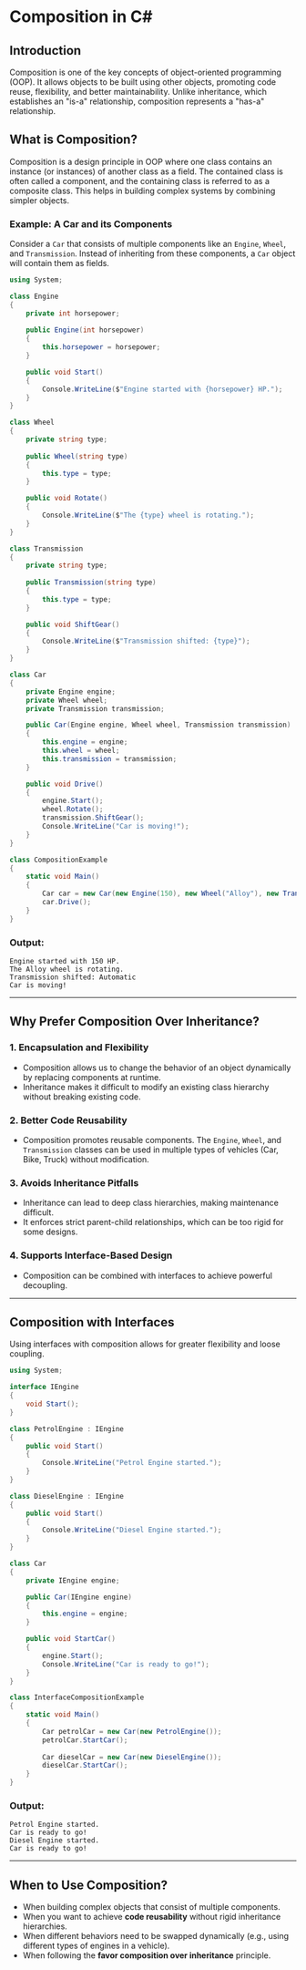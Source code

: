 # Composition in C#

## Introduction

Composition is one of the key concepts of object-oriented programming (OOP). It allows objects to be built using other objects, promoting code reuse, flexibility, and better maintainability. Unlike inheritance, which establishes an "is-a" relationship, composition represents a "has-a" relationship.

## What is Composition?

Composition is a design principle in OOP where one class contains an instance (or instances) of another class as a field. The contained class is often called a component, and the containing class is referred to as a composite class. This helps in building complex systems by combining simpler objects.

### Example: A Car and its Components

Consider a `Car` that consists of multiple components like an `Engine`, `Wheel`, and `Transmission`. Instead of inheriting from these components, a `Car` object will contain them as fields.

```csharp
using System;

class Engine
{
    private int horsepower;
    
    public Engine(int horsepower)
    {
        this.horsepower = horsepower;
    }

    public void Start()
    {
        Console.WriteLine($"Engine started with {horsepower} HP.");
    }
}

class Wheel
{
    private string type;
    
    public Wheel(string type)
    {
        this.type = type;
    }

    public void Rotate()
    {
        Console.WriteLine($"The {type} wheel is rotating.");
    }
}

class Transmission
{
    private string type;
    
    public Transmission(string type)
    {
        this.type = type;
    }

    public void ShiftGear()
    {
        Console.WriteLine($"Transmission shifted: {type}");
    }
}

class Car
{
    private Engine engine;
    private Wheel wheel;
    private Transmission transmission;

    public Car(Engine engine, Wheel wheel, Transmission transmission)
    {
        this.engine = engine;
        this.wheel = wheel;
        this.transmission = transmission;
    }

    public void Drive()
    {
        engine.Start();
        wheel.Rotate();
        transmission.ShiftGear();
        Console.WriteLine("Car is moving!");
    }
}

class CompositionExample
{
    static void Main()
    {   
        Car car = new Car(new Engine(150), new Wheel("Alloy"), new Transmission("Automatic"));
        car.Drive();
    }
}
```

### Output:
```
Engine started with 150 HP.
The Alloy wheel is rotating.
Transmission shifted: Automatic
Car is moving!
```

---

## Why Prefer Composition Over Inheritance?

### 1. **Encapsulation and Flexibility**
   - Composition allows us to change the behavior of an object dynamically by replacing components at runtime.
   - Inheritance makes it difficult to modify an existing class hierarchy without breaking existing code.

### 2. **Better Code Reusability**
   - Composition promotes reusable components. The `Engine`, `Wheel`, and `Transmission` classes can be used in multiple types of vehicles (Car, Bike, Truck) without modification.

### 3. **Avoids Inheritance Pitfalls**
   - Inheritance can lead to deep class hierarchies, making maintenance difficult.
   - It enforces strict parent-child relationships, which can be too rigid for some designs.

### 4. **Supports Interface-Based Design**
   - Composition can be combined with interfaces to achieve powerful decoupling.

---

## Composition with Interfaces

Using interfaces with composition allows for greater flexibility and loose coupling.

```csharp
using System;

interface IEngine
{
    void Start();
}

class PetrolEngine : IEngine
{
    public void Start()
    {
        Console.WriteLine("Petrol Engine started.");
    }
}

class DieselEngine : IEngine
{
    public void Start()
    {
        Console.WriteLine("Diesel Engine started.");
    }
}

class Car
{
    private IEngine engine;

    public Car(IEngine engine)
    {
        this.engine = engine;
    }

    public void StartCar()
    {
        engine.Start();
        Console.WriteLine("Car is ready to go!");
    }
}

class InterfaceCompositionExample
{
    static void Main()
    {
        Car petrolCar = new Car(new PetrolEngine());
        petrolCar.StartCar();
        
        Car dieselCar = new Car(new DieselEngine());
        dieselCar.StartCar();
    }
}
```

### Output:
```
Petrol Engine started.
Car is ready to go!
Diesel Engine started.
Car is ready to go!
```

---

## When to Use Composition?

- When building complex objects that consist of multiple components.
- When you want to achieve **code reusability** without rigid inheritance hierarchies.
- When different behaviors need to be swapped dynamically (e.g., using different types of engines in a vehicle).
- When following the **favor composition over inheritance** principle.